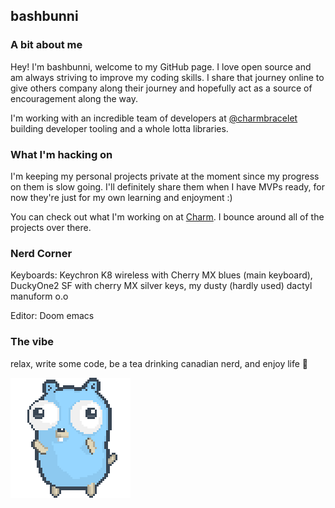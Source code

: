 ## bashbunni

### A bit about me

Hey! I'm bashbunni, welcome to my GitHub page. I love open source and am always
striving to improve my coding skills. I share that journey online to give others
company along their journey and hopefully act as a source of encouragement along
the way.

I'm working with an incredible team of developers at [@charmbracelet][charm]
building developer tooling and a whole lotta libraries.

### What I'm hacking on

I'm keeping my personal projects private at the moment since my progress on them
is slow going. I'll definitely share them when I have MVPs ready, for now
they're just for my own learning and enjoyment :)

You can check out what I'm working on at [Charm][charm]. I bounce around all of
the projects over there.

### Nerd Corner

Keyboards: Keychron K8 wireless with Cherry MX blues (main keyboard), DuckyOne2
SF with cherry MX silver keys, my dusty (hardly used) dactyl manuform o.o

Editor: Doom emacs

### The vibe

relax, write some code, be a tea drinking canadian nerd, and enjoy life 🍵

![gopher dancing](./dancing-gopher.gif)

[charm]: github.com/charmbracelet
